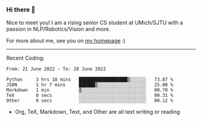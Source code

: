 ### Hi there 👋

Nice to meet you! I am a rising senior CS student at UMich/SJTU with a passion in NLP/Robotics/Vision and more. 

For more about me, see you on [my homepage](https://jiayipan.me) :)

---

Recent Coding:
<!--START_SECTION:waka-->

```text
From: 21 June 2022 - To: 28 June 2022

Python     3 hrs 18 mins   ██████████████████▒░░░░░░   73.87 %
JSON       1 hr 7 mins     ██████▒░░░░░░░░░░░░░░░░░░   25.00 %
Markdown   1 min           ▒░░░░░░░░░░░░░░░░░░░░░░░░   00.70 %
TeX        0 secs          ░░░░░░░░░░░░░░░░░░░░░░░░░   00.31 %
Other      0 secs          ░░░░░░░░░░░░░░░░░░░░░░░░░   00.12 %
```

<!--END_SECTION:waka-->
- Org, TeX, Markdown, Text, and Other are all text writing or reading
